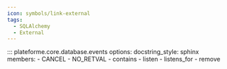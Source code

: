 ```yaml
---
icon: symbols/link-external
tags:
  - SQLAlchemy
  - External
---
```


::: plateforme.core.database.events
    options:
      docstring_style: sphinx
      members:
        - CANCEL
        - NO_RETVAL
        - contains
        - listen
        - listens_for
        - remove
